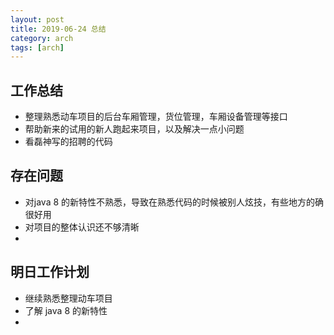 ```yaml
---
layout: post
title: 2019-06-24 总结
category: arch
tags: [arch]
---
```



## 工作总结
   - 整理熟悉动车项目的后台车厢管理，货位管理，车厢设备管理等接口
   - 帮助新来的试用的新人跑起来项目，以及解决一点小问题
   - 看磊神写的招聘的代码
## 存在问题
   -  对java 8 的新特性不熟悉，导致在熟悉代码的时候被别人炫技，有些地方的确很好用
   - 对项目的整体认识还不够清晰
   -
## 明日工作计划
   - 继续熟悉整理动车项目
   - 了解 java 8  的新特性
   -
